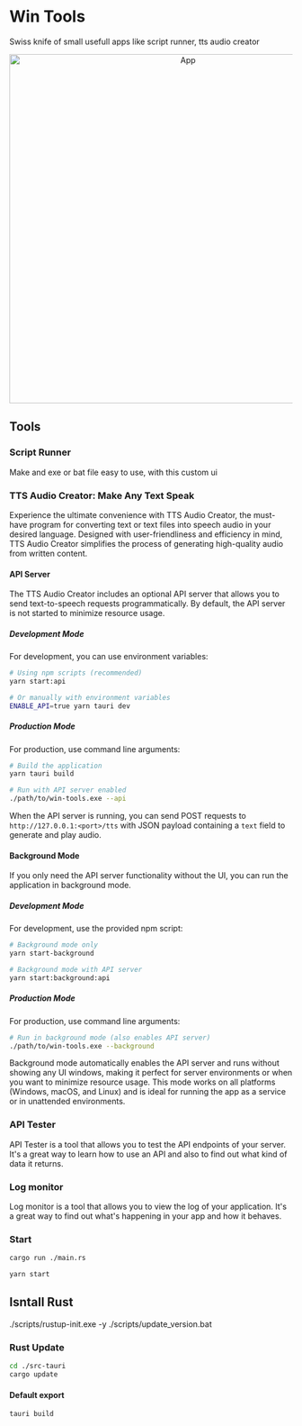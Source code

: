 # Win Tools

Swiss knife of small usefull apps like script runner, tts audio creator

<div align="center">
   <img alt="App" src="./assets/app.png" width="620" />
</div>

## Tools

### Script Runner

Make and exe or bat file easy to use, with this custom ui

### TTS Audio Creator: Make Any Text Speak

Experience the ultimate convenience with TTS Audio Creator, the must-have program for converting text or text files into speech audio in your desired language. Designed with user-friendliness and efficiency in mind, TTS Audio Creator simplifies the process of generating high-quality audio from written content.

#### API Server

The TTS Audio Creator includes an optional API server that allows you to send text-to-speech requests programmatically. By default, the API server is not started to minimize resource usage.

##### Development Mode

For development, you can use environment variables:

```bash
# Using npm scripts (recommended)
yarn start:api

# Or manually with environment variables
ENABLE_API=true yarn tauri dev
```

##### Production Mode

For production, use command line arguments:

```bash
# Build the application
yarn tauri build

# Run with API server enabled
./path/to/win-tools.exe --api
```

When the API server is running, you can send POST requests to `http://127.0.0.1:<port>/tts` with JSON payload containing a `text` field to generate and play audio.

#### Background Mode

If you only need the API server functionality without the UI, you can run the application in background mode.

##### Development Mode

For development, use the provided npm script:

```bash
# Background mode only
yarn start-background

# Background mode with API server
yarn start:background:api
```

##### Production Mode

For production, use command line arguments:

```bash
# Run in background mode (also enables API server)
./path/to/win-tools.exe --background
```

Background mode automatically enables the API server and runs without showing any UI windows, making it perfect for server environments or when you want to minimize resource usage. This mode works on all platforms (Windows, macOS, and Linux) and is ideal for running the app as a service or in unattended environments.

### API Tester

API Tester is a tool that allows you to test the API endpoints of your server. It's a great way to learn how to use an API and also to find out what kind of data it returns.

### Log monitor

Log monitor is a tool that allows you to view the log of your application. It's a great way to find out what's happening in your app and how it behaves.

### Start

```bash
cargo run ./main.rs
```

```bash
yarn start
```

## Isntall Rust

./scripts/rustup-init.exe -y
./scripts/update_version.bat

### Rust Update

```bash
cd ./src-tauri
cargo update
```

#### Default export

```bash
tauri build
```
